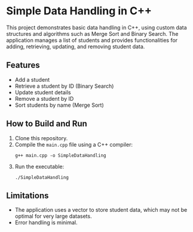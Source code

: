# Simple Data Handling in C++

This project demonstrates basic data handling in C++, using custom data structures and algorithms such as Merge Sort and Binary Search. The application manages a list of students and provides functionalities for adding, retrieving, updating, and removing student data.

## Features
- Add a student
- Retrieve a student by ID (Binary Search)
- Update student details
- Remove a student by ID
- Sort students by name (Merge Sort)

## How to Build and Run
1. Clone this repository.
2. Compile the `main.cpp` file using a C++ compiler:
   ```
   g++ main.cpp -o SimpleDataHandling
   ```
3. Run the executable:
   ```
   ./SimpleDataHandling
   ```

## Limitations
- The application uses a vector to store student data, which may not be optimal for very large datasets.
- Error handling is minimal.